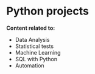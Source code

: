 # Python projects

**Content related to:**

- Data Analysis
- Statistical tests
- Machine Learning
- SQL with Python
- Automation
